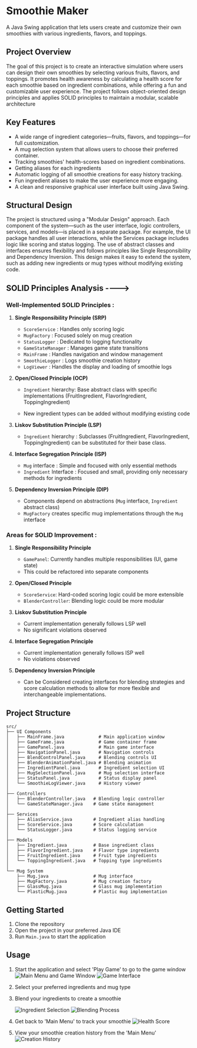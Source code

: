# Smoothie Maker

A Java Swing application that lets users create and customize their own smoothies with various ingredients, flavors, and toppings.

## Project Overview

The goal of this project is to create an interactive simulation where users can design their own smoothies by selecting various fruits, flavors, and toppings.
It promotes health awareness by calculating a health score for each smoothie based on ingredient combinations, while offering a fun and customizable user experience.
The project follows object-oriented design principles and applies SOLID principles to maintain a modular, scalable architecture


## Key Features
- A wide range of ingredient categories—fruits, flavors, and toppings—for full customization.
- A mug selection system that allows users to choose their preferred container.
- Tracking smoothies' health-scores based on ingredient combinations.
- Getting aliases for each ingredients
- Automatic logging of all smoothie creations for easy history tracking.
- Fun ingredient aliases to make the user experience more engaging.
- A clean and responsive graphical user interface built using Java Swing.

## Structural Design
The project is structured using a "Modular Design" approach.
Each component of the system—such as the user interface, logic controllers, services, and models—is placed in a separate package.
For example, the UI package handles all user interactions, while the Services package includes logic like scoring and status logging.
The use of abstract classes and interfaces ensures flexibility and follows principles like Single Responsibility and Dependency Inversion.
This design makes it easy to extend the system, such as adding new ingredients or mug types without modifying existing code.

## SOLID Principles Analysis ---->

### Well-Implemented SOLID Principles :

1. **Single Responsibility Principle (SRP)**
   - `ScoreService`     : Handles only scoring logic
   - `MugFactory`       : Focused solely on mug creation
   - `StatusLogger`     : Dedicated to logging functionality
   - `GameStateManager` : Manages game state transitions
   - `MainFrame`        : Handles navigation and window management
   - `SmoothieLogger`   : Logs smoothie creation history
   - `LogViewer`        : Handles the display and loading of smoothie logs


2. **Open/Closed Principle (OCP)**
   - `Ingredient` hierarchy: Base abstract class with specific   
                             implementations (FruitIngredient, FlavorIngredient, ToppingIngredient)

   - New ingredient types can be added without modifying existing code


3. **Liskov Substitution Principle (LSP)**
   - `Ingredient` hierarchy : Subclasses (FruitIngredient, FlavorIngredient, ToppingIngredient)
                             can be substituted for their base class.

4. **Interface Segregation Principle (ISP)**
   - `Mug`        interface : Simple and focused with only essential methods
   - `Ingredient` Interface : Focused and small, providing only necessary methods for ingredients

5. **Dependency Inversion Principle (DIP)**
   - Components depend on abstractions (`Mug` interface, `Ingredient` abstract class)
   - `MugFactory` creates specific mug implementations through the `Mug` interface


### Areas for SOLID Improvement :

1. **Single Responsibility Principle**
   - `GamePanel`: Currently handles multiple responsibilities (UI, game state)
   - This could be refactored into separate components

2. **Open/Closed Principle**
   - `ScoreService`: Hard-coded scoring logic could be more extensible
   - `BlenderController`: Blending logic could be more modular

3. **Liskov Substitution Principle**
   - Current implementation generally follows LSP well
   - No significant violations observed

4. **Interface Segregation Principle**
   - Current implementation generally follows ISP well
   - No violations observed

5. **Dependency Inversion Principle**
   - Can be Considered creating interfaces for blending strategies and score calculation methods to allow for more flexible and interchangeable implementations.


## Project Structure

```
src/
├── UI Components
│   ├── MainFrame.java             # Main application window
│   ├── GameFrame.java             # Game container frame
│   ├── GamePanel.java             # Main game interface
│   ├── NavigationPanel.java       # Navigation controls
│   ├── BlendControlPanel.java     # Blending controls UI
│   ├── BlenderAnimationPanel.java # Blending animation
│   ├── IngredientPanel.java       # Ingredient selection UI
│   ├── MugSelectionPanel.java     # Mug selection interface
│   ├── StatusPanel.java           # Status display panel
│   └── SmoothieLogViewer.java     # History viewer
│
├── Controllers
│   ├── BlenderController.java   # Blending logic controller
│   └── GameStateManager.java    # Game state management
│
├── Services
│   ├── AliasService.java        # Ingredient alias handling
│   ├── ScoreService.java        # Score calculation
│   └── StatusLogger.java        # Status logging service
│
├── Models
│   ├── Ingredient.java          # Base ingredient class
│   ├── FlavorIngredient.java    # Flavor type ingredients
│   ├── FruitIngredient.java     # Fruit type ingredients
│   └── ToppingIngredient.java   # Topping type ingredients
│
└── Mug System
    ├── Mug.java                 # Mug interface
    ├── MugFactory.java          # Mug creation factory
    ├── GlassMug.java            # Glass mug implementation
    └── PlasticMug.java          # Plastic mug implementation
```

## Getting Started

1. Clone the repository
2. Open the project in your preferred Java IDE
3. Run `Main.java` to start the application

## Usage
1. Start the application and select 'Play Game' to go to the game window
   ![Main Menu and Game Window](Screenshots/2.1.png)
   ![Game Interface](Screenshots/2.2.png)

2. Select your preferred ingredients and mug type
3. Blend your ingredients to create a smoothie

   ![Ingredient Selection](Screenshots/3.png)
   ![Blending Process](Screenshots/4.png)

4. Get back to 'Main Menu' to track your smoothie
   ![Health Score](Screenshots/5.1.png)

5. View your smoothie creation history from the 'Main Menu'
   ![Creation History](Screenshots/5.2.png)
